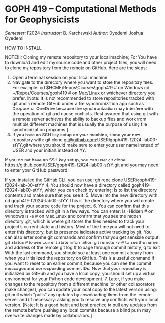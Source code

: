 # GOPH 419 – Computational Methods for Geophysicists

*Semester:* F2024
*Instructor:* B. Karchewski
*Author:* Oyedemi Joshua Oyedemi

HOW TO INSTALL

NOTE!!!: Cloning my remote repository to your local machine;
For You have to download and edit my source code and other project files, you will need to clone my repository from the remote on GitHub.
Here are the steps:

1. Open a terminal session on your local machine.
2. Navigate to the directory where you want to store the repository files.
For example:
cd $HOME\Repos\Courses\goph419 # on Windows
cd ~/Repos/Courses/goph419 # on Mac/Linux or whichever directory you prefer. [Note: It is not recommended to store repositories tracked with git and a remote GitHub under a file synchronization
app such as Dropbox or OneDrive because the synchronization may interfere with the operation of git and cause conflicts. Rest assured that using git with a remote server achieves the ability to backup files and work from multiple different machines that is usually the purpose of using file synchronization programs.]
3. If you have an SSH key setup on your machine, clone your new repository with:
git clone <git@github.com>:USER/goph419-f2024-lab00-stYY.git
where you should make sure to enter your user name instead of USER and your
initials instead of YY.

If you do not have an SSH key setup, you can use:
git clone <https://github.com/USER/goph419-f2024-lab00-stYY.git> and you may need to enter your GitHub password.

If you installed the GitHub CLI, you can use:
gh repo clone USER/goph419-f2024-lab-00-stYY
4. You should now have a directory called goph419-f2024-lab00-stYY,
which you can check by entering:
ls
to list the directory contents and make sure that you see it.
5. Move into the new directory with:
cd goph419-f2024-lab00-stYY
This is the directory where you will create and track your source code for the project.
6. You can confirm that this directory is tracked with git in a few ways. You can enter:
ls -Hidden # on Windows
ls -a # on Mac/Linux
and confirm that you see the hidden directory .git, which is where git stores the files needed to track your project’s current state and history.
Most of the time you will not need to enter this directory, but its presence indicates active tracking by git.
You can also enter some git commands and confirm thatyou get sensible output:
git status # to see current state information
git remote -v # to see the name and address of the remote
git log # to page through commit history, q to exit
With the last command, you should see at least one commit already from when you initialized the repository on GitHub. This is a useful command if you want
to reset to an earlier commit, because you can see the commit messages and corresponding commit IDs. Now that your repository is initialized on GitHub
and you have a local copy, you should set up a virtual environment for your Python code development.
7. Later, if you make changes to the repository from a different machine (or other
collaborators make changes), you can update your local copy to the latest version using:
git pull
which "pulls" any updates by downloading them from the remote server and (if necessary) asking you to resolve any conflicts with your local version.
[Note: It is a good habit and best practice to pull any updates from the remote before pushing any local commits because a blind push may overwrite changes made by collaborators.]
